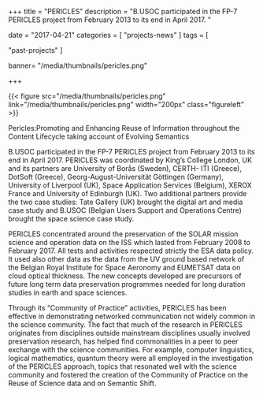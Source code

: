 +++
title = "PERICLES"
description = "B.USOC participated in the FP-7 PERICLES project from February 2013 to its end in April 2017. "

date = "2017-04-21"
categories = [
    "projects-news"
]
tags = [

  "past-projects"
]

banner= "/media/thumbnails/pericles.png"


+++

{{< figure src="/media/thumbnails/pericles.png"  link="/media/thumbnails/pericles.png"  width="200px" class="figureleft" >}}

Pericles:Promoting  and  Enhancing  Reuse  of  Information throughout  the  Content  Lifecycle  taking  account  of  Evolving  Semantics

B.USOC participated in the FP-7 PERICLES project from February 2013 to its end in April 2017.
PERICLES was coordinated by King’s College London, UK and its partners are University of Borås (Sweden), CERTH- ITI (Greece), DotSoft (Greece), Georg-August-Universität Göttingen (Germany), University of Liverpool (UK), Space Application Services (Belgium), XEROX France and University of Edinburgh (UK). Two additional partners provide the two case studies: Tate Gallery (UK) brought the digital art and media case study and B.USOC (Belgian Users Support and Operations Centre) brought the space science case study.

PERICLES concentrated around the preservation of the SOLAR mission science and operation data on the ISS which lasted from February 2008 to February 2017.  All tests and activities respected strictly the ESA data policy. It used also other data as the data from the UV ground based network of the Belgian Royal Institute for Space Aeronomy and EUMETSAT data on cloud optical thickness. The new concepts developed are precursors of future long term data preservation programmes  needed for long duration studies in earth and space sciences.

Through its “Community of Practice” activities, PERICLES has been effective in demonstrating networked communication not widely common in the science community. The fact that much of the research in PERICLES  originates  from  disciplines  outside  mainstream  disciplines  usually  involved  preservation research, has helped find commonalities in a peer to peer exchange with the science  communities.  For example, computer  linguistics,  logical  mathematics,  quantum  theory  were  all  employed in the investigation of the PERICLES approach, topics that resonated well with the science  community and fostered the creation of the Community of Practice on the Reuse of Science data and on Semantic Shift. 

